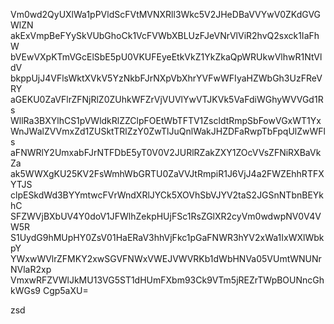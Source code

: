 Vm0wd2QyUXlWa1pPVldScFVtMVNXRll3Wkc5V2JHeDBaVVYwV0ZKdGVGWlZN
akExVmpBeFYySkVUbGhoCk1VcFVWbXBLUzFJeVNrVlViR2hvQ2sxck1IaFhW
bVEwVXpKTmVGcElSbE5pU0VKUFEyeEtkVkZ1YkZkaQpWRUkwVlhwR1NtVldV
bkppUjJ4VFlsWktXVkV5YzNkbFJrNXpVbXhrYVFwWFIyaHZWbGh3UzFReVRY
aGEKU0ZaVFlrZFNjRlZ0ZUhkWFZrVjVUVlYwVTJKVk5VaFdiWGhyWVVGd1Rs
WllRa3BXYlhCS1pVWldkRlZZClpFOEtWbTFTV1ZscldtRmpSbFowVGxWT1Yx
WnJWalZVVmxZd1ZUSktTRlZzY0ZwTlJuQnlWakJHZDFaRwpTbFpqUlZwWFls
aFNWRlY2UmxabFJrNTFDbE5yT0V0V2JURlRZakZXY1ZOcVVsZFNiRXBaVkZa
ak5WWXgKU25KV2FsWmhWbGRTU0ZaVVJtRmpiR1J6VjJ4a2FWZEhhRTFXYTJS
clpESkdWd3BYYmtwcFVrWndXRlJYCk5XOVhSbVJYV2taS2JGSnNTbnBEYkhC
SFZWVjBXbUV4Y0doV1JFWlhZekpHUjFSc1RsZGlXR2cyVm0wdwpNV0V4VW5R
S1UydG9hMUpHY0ZsV01HaERaV3hhVjFkc1pGaFNWR3hYV2xWa1IxWXlWbkpY
YWxwWVlrZFMKY2xwSGVFNWxVWEJVWVRKb1dWbHNVa05VUmtWNUNrNVlaR2xp
VmxwRFZVWlJkMU13VG5ST1dHUmFXbm93Ck9VTm5jREZrTWpBOUNncGhkWGs9
Cgp5aXU=

zsd
